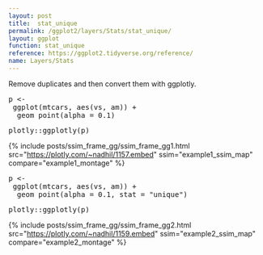 ```yaml
---
layout: post
title:  stat_unique
permalink: /ggplot2/layers/Stats/stat_unique/
layout: ggplot
function: stat_unique
reference: https://ggplot2.tidyverse.org/reference/
name: Layers/Stats
---
```


Remove duplicates and then convert them with ggplotly.








<pre class="mcode">
p <-    
 ggplot(mtcars, aes(vs, am)) +
  geom_point(alpha = 0.1)
</pre>


<pre class="mcode">
plotly::ggplotly(p)
</pre>

{% include posts/ssim_frame_gg/ssim_frame_gg1.html src="https://plotly.com/~nadhil/1157.embed" ssim="example1_ssim_map" compare="example1_montage" %}







<pre class="mcode">
p <-    
 ggplot(mtcars, aes(vs, am)) +
  geom_point(alpha = 0.1, stat = "unique")
</pre>


<pre class="mcode">
plotly::ggplotly(p)
</pre>

{% include posts/ssim_frame_gg/ssim_frame_gg2.html src="https://plotly.com/~nadhil/1159.embed" ssim="example2_ssim_map" compare="example2_montage" %}



